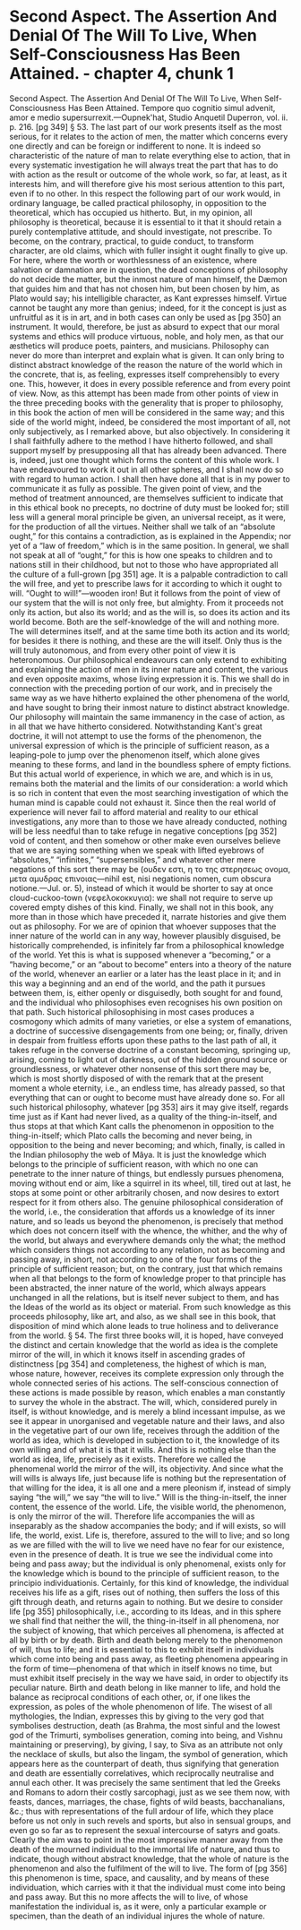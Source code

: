 # Second Aspect. The Assertion And Denial Of The Will To Live, When Self-Consciousness Has Been Attained. - chapter 4, chunk 1

Second Aspect. The Assertion And Denial Of The Will To Live, When Self-Consciousness Has Been Attained. Tempore quo cognitio simul advenit, amor e medio supersurrexit.—Oupnek'hat, Studio Anquetil Duperron, vol. ii. p. 216. [pg 349] § 53. The last part of our work presents itself as the most serious, for it relates to the action of men, the matter which concerns every one directly and can be foreign or indifferent to none. It is indeed so characteristic of the nature of man to relate everything else to action, that in every systematic investigation he will always treat the part that has to do with action as the result or outcome of the whole work, so far, at least, as it interests him, and will therefore give his most serious attention to this part, even if to no other. In this respect the following part of our work would, in ordinary language, be called practical philosophy, in opposition to the theoretical, which has occupied us hitherto. But, in my opinion, all philosophy is theoretical, because it is essential to it that it should retain a purely contemplative attitude, and should investigate, not prescribe. To become, on the contrary, practical, to guide conduct, to transform character, are old claims, which with fuller insight it ought finally to give up. For here, where the worth or worthlessness of an existence, where salvation or damnation are in question, the dead conceptions of philosophy do not decide the matter, but the inmost nature of man himself, the Dæmon that guides him and that has not chosen him, but been chosen by him, as Plato would say; his intelligible character, as Kant expresses himself. Virtue cannot be taught any more than genius; indeed, for it the concept is just as unfruitful as it is in art, and in both cases can only be used as [pg 350] an instrument. It would, therefore, be just as absurd to expect that our moral systems and ethics will produce virtuous, noble, and holy men, as that our æsthetics will produce poets, painters, and musicians. Philosophy can never do more than interpret and explain what is given. It can only bring to distinct abstract knowledge of the reason the nature of the world which in the concrete, that is, as feeling, expresses itself comprehensibly to every one. This, however, it does in every possible reference and from every point of view. Now, as this attempt has been made from other points of view in the three preceding books with the generality that is proper to philosophy, in this book the action of men will be considered in the same way; and this side of the world might, indeed, be considered the most important of all, not only subjectively, as I remarked above, but also objectively. In considering it I shall faithfully adhere to the method I have hitherto followed, and shall support myself by presupposing all that has already been advanced. There is, indeed, just one thought which forms the content of this whole work. I have endeavoured to work it out in all other spheres, and I shall now do so with regard to human action. I shall then have done all that is in my power to communicate it as fully as possible. The given point of view, and the method of treatment announced, are themselves sufficient to indicate that in this ethical book no precepts, no doctrine of duty must be looked for; still less will a general moral principle be given, an universal receipt, as it were, for the production of all the virtues. Neither shall we talk of an “absolute ought,” for this contains a contradiction, as is explained in the Appendix; nor yet of a “law of freedom,” which is in the same position. In general, we shall not speak at all of “ought,” for this is how one speaks to children and to nations still in their childhood, but not to those who have appropriated all the culture of a full-grown [pg 351] age. It is a palpable contradiction to call the will free, and yet to prescribe laws for it according to which it ought to will. “Ought to will!”—wooden iron! But it follows from the point of view of our system that the will is not only free, but almighty. From it proceeds not only its action, but also its world; and as the will is, so does its action and its world become. Both are the self-knowledge of the will and nothing more. The will determines itself, and at the same time both its action and its world; for besides it there is nothing, and these are the will itself. Only thus is the will truly autonomous, and from every other point of view it is heteronomous. Our philosophical endeavours can only extend to exhibiting and explaining the action of men in its inner nature and content, the various and even opposite maxims, whose living expression it is. This we shall do in connection with the preceding portion of our work, and in precisely the same way as we have hitherto explained the other phenomena of the world, and have sought to bring their inmost nature to distinct abstract knowledge. Our philosophy will maintain the same immanency in the case of action, as in all that we have hitherto considered. Notwithstanding Kant's great doctrine, it will not attempt to use the forms of the phenomenon, the universal expression of which is the principle of sufficient reason, as a leaping-pole to jump over the phenomenon itself, which alone gives meaning to these forms, and land in the boundless sphere of empty fictions. But this actual world of experience, in which we are, and which is in us, remains both the material and the limits of our consideration: a world which is so rich in content that even the most searching investigation of which the human mind is capable could not exhaust it. Since then the real world of experience will never fail to afford material and reality to our ethical investigations, any more than to those we have already conducted, nothing will be less needful than to take refuge in negative conceptions [pg 352] void of content, and then somehow or other make even ourselves believe that we are saying something when we speak with lifted eyebrows of “absolutes,” “infinites,” “supersensibles,” and whatever other mere negations of this sort there may be (ουδεν εστι, η το της στερησεως ονομα, μετα αμυδρας επινοιας—nihil est, nisi negationis nomen, cum obscura notione.—Jul. or. 5), instead of which it would be shorter to say at once cloud-cuckoo-town (νεφελοκοκκυγια): we shall not require to serve up covered empty dishes of this kind. Finally, we shall not in this book, any more than in those which have preceded it, narrate histories and give them out as philosophy. For we are of opinion that whoever supposes that the inner nature of the world can in any way, however plausibly disguised, be historically comprehended, is infinitely far from a philosophical knowledge of the world. Yet this is what is supposed whenever a “becoming,” or a “having become,” or an “about to become” enters into a theory of the nature of the world, whenever an earlier or a later has the least place in it; and in this way a beginning and an end of the world, and the path it pursues between them, is, either openly or disguisedly, both sought for and found, and the individual who philosophises even recognises his own position on that path. Such historical philosophising in most cases produces a cosmogony which admits of many varieties, or else a system of emanations, a doctrine of successive disengagements from one being; or, finally, driven in despair from fruitless efforts upon these paths to the last path of all, it takes refuge in the converse doctrine of a constant becoming, springing up, arising, coming to light out of darkness, out of the hidden ground source or groundlessness, or whatever other nonsense of this sort there may be, which is most shortly disposed of with the remark that at the present moment a whole eternity, i.e., an endless time, has already passed, so that everything that can or ought to become must have already done so. For all such historical philosophy, whatever [pg 353] airs it may give itself, regards time just as if Kant had never lived, as a quality of the thing-in-itself, and thus stops at that which Kant calls the phenomenon in opposition to the thing-in-itself; which Plato calls the becoming and never being, in opposition to the being and never becoming; and which, finally, is called in the Indian philosophy the web of Mâya. It is just the knowledge which belongs to the principle of sufficient reason, with which no one can penetrate to the inner nature of things, but endlessly pursues phenomena, moving without end or aim, like a squirrel in its wheel, till, tired out at last, he stops at some point or other arbitrarily chosen, and now desires to extort respect for it from others also. The genuine philosophical consideration of the world, i.e., the consideration that affords us a knowledge of its inner nature, and so leads us beyond the phenomenon, is precisely that method which does not concern itself with the whence, the whither, and the why of the world, but always and everywhere demands only the what; the method which considers things not according to any relation, not as becoming and passing away, in short, not according to one of the four forms of the principle of sufficient reason; but, on the contrary, just that which remains when all that belongs to the form of knowledge proper to that principle has been abstracted, the inner nature of the world, which always appears unchanged in all the relations, but is itself never subject to them, and has the Ideas of the world as its object or material. From such knowledge as this proceeds philosophy, like art, and also, as we shall see in this book, that disposition of mind which alone leads to true holiness and to deliverance from the world. § 54. The first three books will, it is hoped, have conveyed the distinct and certain knowledge that the world as idea is the complete mirror of the will, in which it knows itself in ascending grades of distinctness [pg 354] and completeness, the highest of which is man, whose nature, however, receives its complete expression only through the whole connected series of his actions. The self-conscious connection of these actions is made possible by reason, which enables a man constantly to survey the whole in the abstract. The will, which, considered purely in itself, is without knowledge, and is merely a blind incessant impulse, as we see it appear in unorganised and vegetable nature and their laws, and also in the vegetative part of our own life, receives through the addition of the world as idea, which is developed in subjection to it, the knowledge of its own willing and of what it is that it wills. And this is nothing else than the world as idea, life, precisely as it exists. Therefore we called the phenomenal world the mirror of the will, its objectivity. And since what the will wills is always life, just because life is nothing but the representation of that willing for the idea, it is all one and a mere pleonism if, instead of simply saying “the will,” we say “the will to live.” Will is the thing-in-itself, the inner content, the essence of the world. Life, the visible world, the phenomenon, is only the mirror of the will. Therefore life accompanies the will as inseparably as the shadow accompanies the body; and if will exists, so will life, the world, exist. Life is, therefore, assured to the will to live; and so long as we are filled with the will to live we need have no fear for our existence, even in the presence of death. It is true we see the individual come into being and pass away; but the individual is only phenomenal, exists only for the knowledge which is bound to the principle of sufficient reason, to the principio individuationis. Certainly, for this kind of knowledge, the individual receives his life as a gift, rises out of nothing, then suffers the loss of this gift through death, and returns again to nothing. But we desire to consider life [pg 355] philosophically, i.e., according to its Ideas, and in this sphere we shall find that neither the will, the thing-in-itself in all phenomena, nor the subject of knowing, that which perceives all phenomena, is affected at all by birth or by death. Birth and death belong merely to the phenomenon of will, thus to life; and it is essential to this to exhibit itself in individuals which come into being and pass away, as fleeting phenomena appearing in the form of time—phenomena of that which in itself knows no time, but must exhibit itself precisely in the way we have said, in order to objectify its peculiar nature. Birth and death belong in like manner to life, and hold the balance as reciprocal conditions of each other, or, if one likes the expression, as poles of the whole phenomenon of life. The wisest of all mythologies, the Indian, expresses this by giving to the very god that symbolises destruction, death (as Brahma, the most sinful and the lowest god of the Trimurti, symbolises generation, coming into being, and Vishnu maintaining or preserving), by giving, I say, to Siva as an attribute not only the necklace of skulls, but also the lingam, the symbol of generation, which appears here as the counterpart of death, thus signifying that generation and death are essentially correlatives, which reciprocally neutralise and annul each other. It was precisely the same sentiment that led the Greeks and Romans to adorn their costly sarcophagi, just as we see them now, with feasts, dances, marriages, the chase, fights of wild beasts, bacchanalians, &c.; thus with representations of the full ardour of life, which they place before us not only in such revels and sports, but also in sensual groups, and even go so far as to represent the sexual intercourse of satyrs and goats. Clearly the aim was to point in the most impressive manner away from the death of the mourned individual to the immortal life of nature, and thus to indicate, though without abstract knowledge, that the whole of nature is the phenomenon and also the fulfilment of the will to live. The form of [pg 356] this phenomenon is time, space, and causality, and by means of these individuation, which carries with it that the individual must come into being and pass away. But this no more affects the will to live, of whose manifestation the individual is, as it were, only a particular example or specimen, than the death of an individual injures the whole of nature.